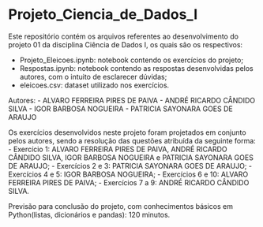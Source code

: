 # Projeto_Ciencia_de_Dados_I
Este repositório contém os arquivos referentes ao desenvolvimento do projeto 01 da disciplina Ciência de Dados I, os quais são os respectivos:
   - Projeto_Eleicoes.ipynb: notebook contendo os exercícios do projeto;
   - Respostas.ipynb: notebook contendo as respostas desenvolvidas pelos autores, com o intuito de esclarecer dúvidas;
   - eleicoes.csv: dataset utilizado nos exercícios.

Autores:
    - ALVARO FERREIRA PIRES DE PAIVA
    - ANDRÉ RICARDO CÂNDIDO SILVA
    - IGOR BARBOSA NOGUEIRA
    - PATRICIA SAYONARA GOES DE ARAUJO

Os exercícios desenvolvidos neste projeto foram projetados em conjunto pelos autores, sendo a resolução das questões atribuída da seguinte forma:
    - Exercício 1: ALVARO FERREIRA PIRES DE PAIVA, ANDRÉ RICARDO CÂNDIDO SILVA, IGOR BARBOSA NOGUEIRA e PATRICIA SAYONARA GOES DE ARAUJO;
    - Exercícios 2 e 3:  PATRICIA SAYONARA GOES DE ARAUJO;
    - Exercícios 4 e 5:  IGOR BARBOSA NOGUEIRA;
    - Exercícios 6 e 10: ALVARO FERREIRA PIRES DE PAIVA;
    - Exercícios 7 a 9: ANDRÉ RICARDO CÂNDIDO SILVA.

Previsão para conclusão do projeto, com conhecimentos básicos em Python(listas, dicionários e pandas): 120 minutos.
